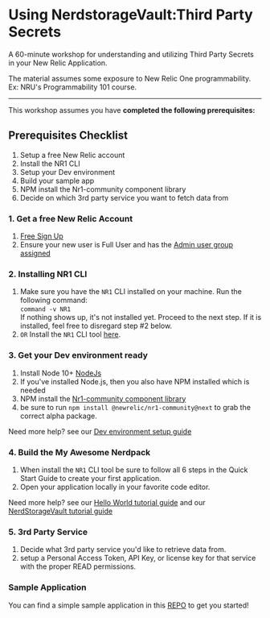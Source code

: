# Using NerdstorageVault:Third Party Secrets

A 60-minute workshop for understanding and utilizing Third Party Secrets in your New Relic Application.

The material assumes some exposure to New Relic One programmability. Ex: NRU's Programmability 101 course.

---

This workshop assumes you have **completed the following prerequisites:**

## Prerequisites Checklist

1. Setup a free New Relic account
2. Install the NR1 CLI
3. Setup your Dev environment
4. Build your sample app
5. NPM install the Nr1-community component library
6. Decide on which 3rd party service you want to fetch data from

### 1. Get a free New Relic Account

1. [Free Sign Up](https://newrelic.com/signup)
2. Ensure your new user is Full User and has the [Admin user group assigned](https://docs.newrelic.com/docs/accounts/accounts-billing/new-relic-one-pricing-users/users-roles)

### 2. Installing NR1 CLI

1. Make sure you have the `NR1` CLI installed on your machine. Run the following command:<br> `command -v NR1` <br> If nothing shows up, it's not installed yet. Proceed to the next step. If it is installed, feel free to disregard step #2 below.
2. `OR` Install the `NR1` CLI tool [here](https://one.newrelic.com/launcher/developer-center.launcher).

### 3. Get your Dev environment ready

1. Install Node 10+ [NodeJs](https://nodejs.org/en/)
2. If you've installed Node.js, then you also have NPM installed which is needed
3. NPM install the [Nr1-community component library](https://www.npmjs.com/package/@newrelic/nr1-community/v/0.0.1-alpha.5)
4. be sure to run `npm install @newrelic/nr1-community@next` to grab the correct alpha package.

Need more help? see our [Dev environment setup guide](https://developer.newrelic.com/build-apps/set-up-dev-env)

### 4. Build the My Awesome Nerdpack

1. When install the `NR1` CLI tool be sure to follow all 6 steps in the Quick Start Guide to create your first application.
2. Open your application locally in your favorite code editor.

Need more help? see our [Hello World tutorial guide](https://developer.newrelic.com/build-apps/build-hello-world-app) and our
[NerdStorageVault tutorial guide](https://developer.newrelic.com/explore-docs/nerdstoragevault)

### 5. 3rd Party Service

1. Decide what 3rd party service you'd like to retrieve data from.
2. setup a Personal Access Token, API Key, or license key for that service with the proper READ permissions.

### Sample Application

You can find a simple sample application in this [REPO](https://github.com/jpvajda/nerddaysV1) to get you started!
